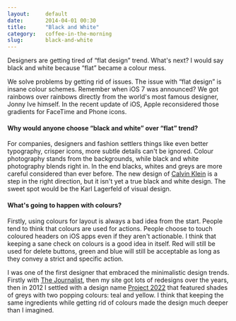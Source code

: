 ```yaml
---
layout:     default
date:       2014-04-01 00:30
title:      "Black and White"
category:   coffee-in-the-morning
slug:       black-and-white
---
```


Designers are getting tired of “flat design” trend. What's next? I would say black and white because “flat” became a colour mess.

We solve problems by getting rid of issues. The issue with “flat design” is insane colour schemes. Remember when iOS 7 was announced? We got rainbows over rainbows directly from the world's most famous designer, Jonny Ive himself. In the recent update of iOS, Apple reconsidered those gradients for FaceTime and Phone icons.

#### Why would anyone choose “black and white” over “flat” trend?

For companies, designers and fashion settlers things like even better typography, crisper icons, more subtle details can't be ignored. Colour photography stands from the backgrounds, while black and white photography blends right in. In the end blacks, whites and greys are more careful considered than ever before. The new design of [Calvin Klein](http://calvinklein.com) is a step in the right direction, but it isn't yet a true black and white design. The sweet spot would be the Karl Lagerfeld of visual design.

#### What's going to happen with colours?

Firstly, using colours for layout is always a bad idea from the start. People tend to think that colours are used for actions. People choose to touch coloured headers on iOS apps even if they aren't actionable. I think that keeping a sane check on colours is a good idea in itself. Red will still be used for delete buttons, green and blue will still be acceptable as long as they convey a strict and specific action.

I was one of the first designer that embraced the minimalistic design trends. Firstly with [The Journalist](/journalist/), then my site got lots of redesigns over the years, then in 2012 I settled with a design name [Project 2022](http://dribbble.com/shots/731291-Project-2022) that featured shades of greys with two popping colours: teal and yellow. I think that keeping the same ingredients while getting rid of colours made the design much deeper than I imagined.
